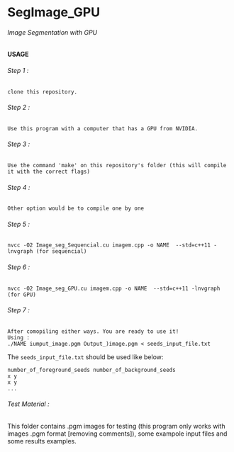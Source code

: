 # SegImage_GPU


###### Image Segmentation with GPU



#### USAGE
###### Step 1 :
```
clone this repository.
```
###### Step 2 :
```
Use this program with a computer that has a GPU from NVIDIA.
```
###### Step 3 :
```
Use the command 'make' on this repository's folder (this will compile it with the correct flags)
```
###### Step 4 :
```
Other option would be to compile one by one 
```
###### Step 5 :
```
nvcc -O2 Image_seg_Sequencial.cu imagem.cpp -o NAME  --std=c++11 -lnvgraph (for sequencial)
```
###### Step 6 :
```
nvcc -O2 Image_seg_GPU.cu imagem.cpp -o NAME  --std=c++11 -lnvgraph (for GPU)
``` 

###### Step 7 :
```
After comopiling either ways. You are ready to use it!
Using : 
./NAME iumput_image.pgm Output_)image.pgm < seeds_input_file.txt
``` 
The `seeds_input_file.txt` should be used like below:
```
number_of_foreground_seeds number_of_background_seeds
x y
x y
...
```

###### Test Material :
This folder contains .pgm images for testing (this program only works with images .pgm format [removing comments]), some exampole input files and some results examples.

